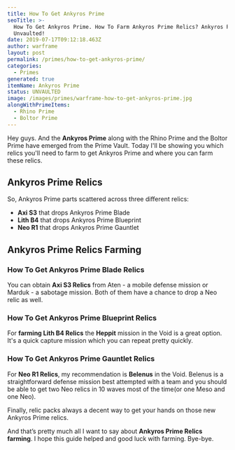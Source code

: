```yaml
---
title: How To Get Ankyros Prime
seoTitle: >-
  How To Get Ankyros Prime. How To Farm Ankyros Prime Relics? Ankyros Prime
  Unvaulted!
date: 2019-07-17T09:12:18.463Z
author: warframe
layout: post
permalink: /primes/how-to-get-ankyros-prime/
categories:
  - Primes
generated: true
itemName: Ankyros Prime
status: UNVAULTED
image: /images/primes/warframe-how-to-get-ankyros-prime.jpg
alongWithPrimeItems:
  - Rhino Prime
  - Boltor Prime
---
```

<p>Hey guys. And the <strong>Ankyros Prime</strong> along with the Rhino Prime and the Boltor Prime have emerged from the Prime Vault. Today I'll be showing you which relics you'll need to farm to get Ankyros Prime and where you can farm these relics. </p><!--more--><h2>Ankyros Prime Relics</h2><p>So, Ankyros Prime parts scattered across three different relics:</p><ul><li><b>Axi S3</b> that drops Ankyros Prime Blade</li><li><b>Lith B4</b> that drops Ankyros Prime Blueprint</li><li><b>Neo R1</b> that drops Ankyros Prime Gauntlet</li></ul><h2>Ankyros Prime Relics Farming</h2><h3>How To Get Ankyros Prime Blade Relics</h3><p>You can obtain <b>Axi S3 Relics</b> from Aten - a mobile defense mission or Marduk - a sabotage mission. Both of them have a chance to drop a Neo relic as well.</p><h3>How To Get Ankyros Prime Blueprint Relics</h3><p>For <strong>farming Lith B4 Relics</strong> the <b>Heppit</b> mission in the Void is a great option. It's a quick capture mission which you can repeat pretty quickly.</p><h3>How To Get Ankyros Prime Gauntlet Relics</h3><p>For <b>Neo R1 Relics</b>, my recommendation is <b>Belenus</b> in the Void. Belenus is a straightforward defense mission best attempted with a team and you should be able to get two Neo relics in 10 waves most of the time(or one Meso and one Neo).</p><p>Finally, relic packs always a decent way to get your hands on those new Ankyros Prime relics.</p><p>And that’s pretty much all I want to say about <strong>Ankyros Prime Relics farming</strong>. I hope this guide helped and good luck with farming. Bye-bye.</p>
